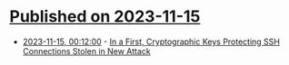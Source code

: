 # [Published on 2023-11-15](index.md)

* [2023-11-15, 00:12:00](https://soylentnews.org/article.pl?sid=23/11/14/0216218&from=rss) - [In a First, Cryptographic Keys Protecting SSH Connections Stolen in New Attack](https://soylentnews.org/article.pl?sid=23/11/14/0216218&from=rss)
